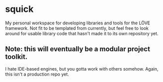 # squick
My personal workspace for developing libraries and tools for the LÖVE framework. Not fit to be templated from currently, but feel free to look around for usable library code that hasn't made it to its own repository yet.
## Note: this will eventually be a modular project toolkit.
I hate IDE-based engines, but you gotta work with others somehow. Again, this isn't a production repo yet.
